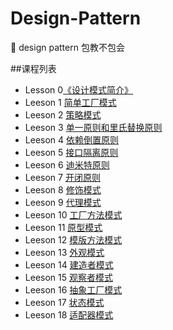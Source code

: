 # Design-Pattern
:closed_book: design pattern  包教不包会

##课程列表

* Lesson 0[《设计模式简介》](https://github.com/AlfredTheBest/Design-Pattern/tree/master/lesson0)
* Leeson 1 [简单工厂模式](https://github.com/AlfredTheBest/Design-Pattern/tree/master/lesson1)
* Leeson 2 [策略模式](https://github.com/AlfredTheBest/Design-Pattern/tree/master/lesson2)
* Leeson 3 [单一原则和里氏替换原则](https://github.com/AlfredTheBest/Design-Pattern/tree/master/lesson3)
* Leeson 4 [依赖倒置原则](https://github.com/AlfredTheBest/Design-Pattern/tree/master/lesson4)
* Leeson 5 [接口隔离原则](https://github.com/AlfredTheBest/Design-Pattern/tree/master/lesson5)
* Leeson 6 [迪米特原则](https://github.com/AlfredTheBest/Design-Pattern/tree/master/lesson6)
* Leeson 7 [开闭原则](https://github.com/AlfredTheBest/Design-Pattern/tree/master/lesson7)
* Leeson 8 [修饰模式](https://github.com/AlfredTheBest/Design-Pattern/tree/master/lesson8)
* Leeson 9 [代理模式](https://github.com/AlfredTheBest/Design-Pattern/tree/master/lesson9)
* Leeson 10 [工厂方法模式](https://github.com/AlfredTheBest/Design-Pattern/tree/master/lesson10)
* Leeson 11 [原型模式](https://github.com/AlfredTheBest/Design-Pattern/tree/master/lesson11)
* Leeson 12 [模版方法模式](https://github.com/AlfredTheBest/Design-Pattern/tree/master/lesson12)
* Leeson 13 [外观模式](https://github.com/AlfredTheBest/Design-Pattern/tree/master/lesson13)
* Leeson 14 [建造者模式](https://github.com/AlfredTheBest/Design-Pattern/tree/master/lesson14)
* Leeson 15 [观察者模式](https://github.com/AlfredTheBest/Design-Pattern/tree/master/lesson15)
* Leeson 16 [抽象工厂模式](https://github.com/AlfredTheBest/Design-Pattern/tree/master/lesson16)
* Leeson 17 [状态模式](https://github.com/AlfredTheBest/Design-Pattern/tree/master/lesson17)
* Leeson 18 [适配器模式](https://github.com/AlfredTheBest/Design-Pattern/tree/master/lesson18)